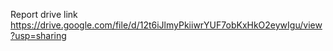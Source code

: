 

Report drive link
https://drive.google.com/file/d/12t6iJlmyPkiiwrYUF7obKxHkO2eywIgu/view?usp=sharing
